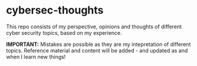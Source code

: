 # cybersec-thoughts
This repo consists of my perspective, opinions and thoughts of different cyber security topics, based on my experience. 

**IMPORTANT:**
Mistakes are possible as they are my intepretation of different topics. 
Reference material and content will be added - and updated as and when I learn new things!
